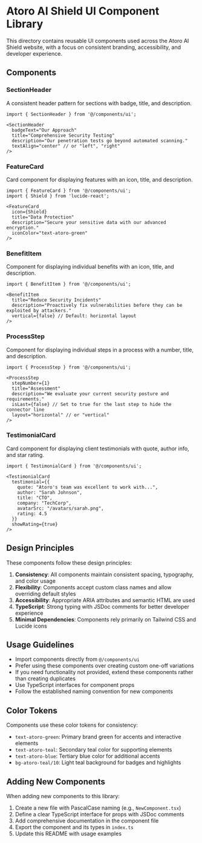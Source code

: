 # Atoro AI Shield UI Component Library

This directory contains reusable UI components used across the Atoro AI Shield website, with a focus on consistent branding, accessibility, and developer experience.

## Components

### SectionHeader

A consistent header pattern for sections with badge, title, and description.

```tsx
import { SectionHeader } from '@/components/ui';

<SectionHeader 
  badgeText="Our Approach" 
  title="Comprehensive Security Testing"
  description="Our penetration tests go beyond automated scanning."
  textAlign="center" // or "left", "right"
/>
```

### FeatureCard

Card component for displaying features with an icon, title, and description.

```tsx
import { FeatureCard } from '@/components/ui';
import { Shield } from 'lucide-react';

<FeatureCard
  icon={Shield}
  title="Data Protection"
  description="Secure your sensitive data with our advanced encryption."
  iconColor="text-atoro-green"
/>
```

### BenefitItem

Component for displaying individual benefits with an icon, title, and description.

```tsx
import { BenefitItem } from '@/components/ui';

<BenefitItem
  title="Reduce Security Incidents"
  description="Proactively fix vulnerabilities before they can be exploited by attackers."
  vertical={false} // Default: horizontal layout
/>
```

### ProcessStep

Component for displaying individual steps in a process with a number, title, and description.

```tsx
import { ProcessStep } from '@/components/ui';

<ProcessStep
  stepNumber={1}
  title="Assessment"
  description="We evaluate your current security posture and requirements."
  isLast={false} // Set to true for the last step to hide the connector line
  layout="horizontal" // or "vertical"
/>
```

### TestimonialCard

Card component for displaying client testimonials with quote, author info, and star rating.

```tsx
import { TestimonialCard } from '@/components/ui';

<TestimonialCard
  testimonial={{
    quote: "Atoro's team was excellent to work with...",
    author: "Sarah Johnson",
    title: "CTO",
    company: "TechCorp",
    avatarSrc: "/avatars/sarah.png",
    rating: 4.5
  }}
  showRating={true}
/>
```

## Design Principles

These components follow these design principles:

1. **Consistency**: All components maintain consistent spacing, typography, and color usage
2. **Flexibility**: Components accept custom class names and allow overriding default styles
3. **Accessibility**: Appropriate ARIA attributes and semantic HTML are used
4. **TypeScript**: Strong typing with JSDoc comments for better developer experience
5. **Minimal Dependencies**: Components rely primarily on Tailwind CSS and Lucide icons

## Usage Guidelines

- Import components directly from `@/components/ui`
- Prefer using these components over creating custom one-off variations
- If you need functionality not provided, extend these components rather than creating duplicates
- Use TypeScript interfaces for component props
- Follow the established naming convention for new components

## Color Tokens

Components use these color tokens for consistency:

- `text-atoro-green`: Primary brand green for accents and interactive elements
- `text-atoro-teal`: Secondary teal color for supporting elements
- `text-atoro-blue`: Tertiary blue color for additional accents
- `bg-atoro-teal/10`: Light teal background for badges and highlights

## Adding New Components

When adding new components to this library:

1. Create a new file with PascalCase naming (e.g., `NewComponent.tsx`)
2. Define a clear TypeScript interface for props with JSDoc comments
3. Add comprehensive documentation in the component file
4. Export the component and its types in `index.ts`
5. Update this README with usage examples 